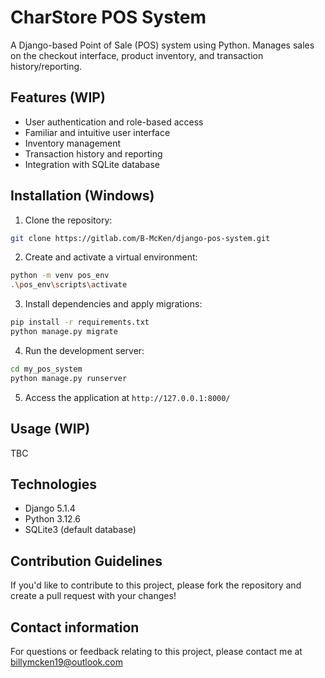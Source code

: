 # CharStore POS System
A Django-based Point of Sale (POS) system using Python. Manages sales on the checkout interface, product inventory, and transaction history/reporting.

## Features (WIP)
- User authentication and role-based access
- Familiar and intuitive user interface
- Inventory management
- Transaction history and reporting
- Integration with SQLite database

## Installation (Windows)

1. Clone the repository:
```bash
git clone https://gitlab.com/B-McKen/django-pos-system.git
```

2. Create and activate a virtual environment:
```bash
python -m venv pos_env
.\pos_env\scripts\activate
```

3. Install dependencies and apply migrations:
```bash
pip install -r requirements.txt
python manage.py migrate
```

4. Run the development server:
```bash
cd my_pos_system
python manage.py runserver
```

5. Access the application at `http://127.0.0.1:8000/`

## Usage (WIP)
TBC

## Technologies
- Django 5.1.4
- Python 3.12.6
- SQLite3 (default database)

## Contribution Guidelines
If you'd like to contribute to this project, please fork the repository and create a pull request with your changes!

## Contact information
For questions or feedback relating to this project, please contact me at billymcken19@outlook.com
